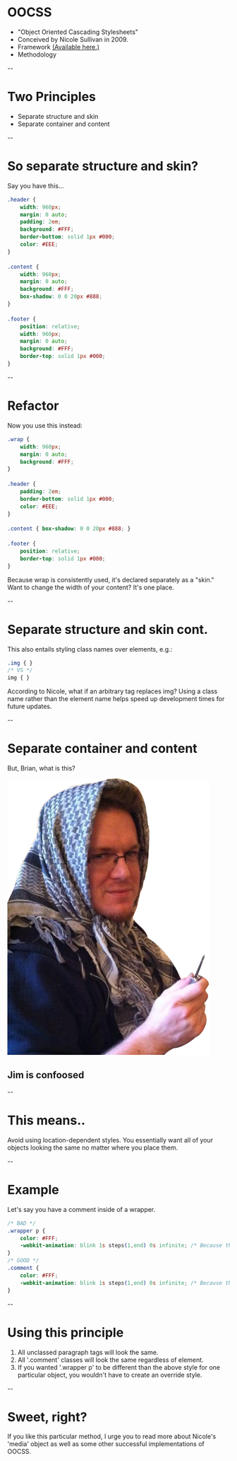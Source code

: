 # OOCSS
* "Object Oriented Cascading Stylesheets"
* Conceived by Nicole Sullivan in 2009.
* Framework [(Available here.)](https://github.com/stubbornella/oocss)
* Methodology

--
# Two Principles
* Separate structure and skin
* Separate container and content

--
# So separate structure and skin?
Say you have this...
~~~css
.header {
	width: 960px;
	margin: 0 auto;
	padding: 2em;
	background: #FFF;
	border-bottom: solid 1px #000;
	color: #EEE;
}

.content {
	width: 960px;
	margin: 0 auto;
	background: #FFF;
	box-shadow: 0 0 20px #888;
}

.footer {
	position: relative;
	width: 960px;
	margin: 0 auto;
	background: #FFF;
	border-top: solid 1px #000;
}
~~~

--
# Refactor
Now you use this instead:
~~~css
.wrap {
	width: 960px;
	margin: 0 auto;
	background: #FFF;
}

.header {
	padding: 2em;
	border-bottom: solid 1px #000;
	color: #EEE;
}

.content { box-shadow: 0 0 20px #888; }

.footer {
	position: relative;
	border-top: solid 1px #000;
}
~~~
Because wrap is consistently used, it's declared separately as a "skin."
Want to change the width of your content?  It's one place.

--
# Separate structure and skin cont.
This also entails styling class names over elements, e.g.:
~~~css
.img { }
/* VS */
img { }
~~~
According to Nicole, what if an arbitrary tag replaces img?  Using a class name rather than 
the element name helps speed up development times for future updates.

--
# Separate container and content
<div class="grid">
	<div class="col-1-2">
		<p>But, Brian, what is this?</p>
	</div>
	<div class="col-1-2">
		<div class="fragment roll-in" data-fragment-index="1">
			<img class="jim _is-confused" src="img/jim-confused.png">
			<h2>Jim is confoosed</h2>
		</div>
	</div>
</div>

--
# This means..
Avoid using location-dependent styles.  You essentially want all of your objects looking the same
no matter where you place them.

--
# Example
Let's say you have a comment inside of a wrapper.
~~~css
/* BAD */
.wrapper p { 
	color: #FFF;
	-webkit-animation: blink 1s steps(1,end) 0s infinite; /* Because they took our tag away... */
}
/* GOOD */
.comment {
	color: #FFF;
	-webkit-animation: blink 1s steps(1,end) 0s infinite; /* Because they took our tag away... */
}
~~~

--
# Using this principle

1. All unclassed paragraph tags will look the same.
2. All '.comment' classes will look the same regardless of element.
3. If you wanted '.wrapper p' to be different than the above style for one particular object, you wouldn't have to create an override style.

--
# Sweet, right?
If you like this particular method, I urge you to read more about Nicole's 'media' object
as well as some other successful implementations of OOCSS.